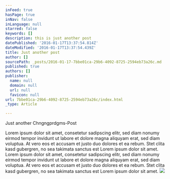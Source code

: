 ```yaml
---
inFeed: true
hasPage: true
inNav: false
inLanguage: null
starred: false
keywords: []
description: this is just another post
datePublished: '2016-01-17T13:37:54.814Z'
dateModified: '2016-01-17T13:37:54.439Z'
title: Just another post
author: []
sourcePath: _posts/2016-01-17-7bbe01ca-29b6-4092-8725-2594eb73a26c.md
published: true
authors: []
publisher:
  name: null
  domain: null
  url: null
  favicon: null
url: 7bbe01ca-29b6-4092-8725-2594eb73a26c/index.html
_type: Article

---
```

Just another Chngngprdgms-Post

Lorem ipsum dolor sit amet, consetetur sadipscing elitr, sed diam nonumy eirmod tempor invidunt ut labore et dolore magna aliquyam erat, sed diam voluptua. At vero eos et accusam et justo duo dolores et ea rebum. Stet clita kasd gubergren, no sea takimata sanctus est Lorem ipsum dolor sit amet. Lorem ipsum dolor sit amet, consetetur sadipscing elitr, sed diam nonumy eirmod tempor invidunt ut labore et dolore magna aliquyam erat, sed diam voluptua. At vero eos et accusam et justo duo dolores et ea rebum. Stet clita kasd gubergren, no sea takimata sanctus est Lorem ipsum dolor sit amet.
![](https://the-grid-user-content.s3-us-west-2.amazonaws.com/b026002c-6917-4f3a-adf8-22d8e754b92a.jpg)